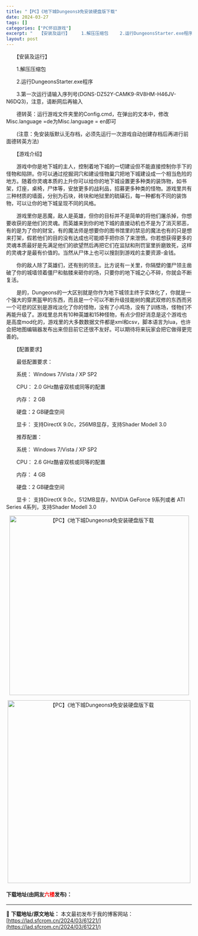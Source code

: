 ```yaml
---
title: "【PC】《地下城Dungeons》免安装硬盘版下载"
date: 2024-03-27
tags: []
categories: ["PC怀旧游戏"]
excerpt: "　　【安装及运行】 　　1.解压压缩包 　　2.运行DungeonsStarter.exe程序 　　3.第一次运行请输入序列号(DGNS-DZ52Y-CAMK9-RV8HM-H46JV-N6DQ3)，注意，请断网后再输入 　　德转英：运行游戏文件夹里的Config.cmd，在弹出的文本中，修改Mis&hellip;"
layout: post
---
```


 <p>　　【安装及运行】</p> <p>　　1.解压压缩包</p> <p>　　2.运行DungeonsStarter.exe程序</p> <p>　　3.第一次运行请输入序列号(DGNS-DZ52Y-CAMK9-RV8HM-H46JV-N6DQ3)，注意，请断网后再输入</p> <p>　　德转英：运行游戏文件夹里的Config.cmd，在弹出的文本中，修改Misc.language =de为Misc.language = en即可</p> <p>　　(注意：免安装版默认无存档，必须先运行一次游戏自动创建存档后再进行前面德转英方法)</p> <p>　　【游戏介绍】</p> <p>　　游戏中你是地下城的主人，控制着地下城的一切建设但不能直接控制你手下的怪物和陷阱。你可以通过挖掘洞穴和建设怪物巢穴把地下城建设成一个相当危险的地方。随着你灵魂本质的上升你可以给你的地下城设置更多种类的装饰物，如书架，灯座，桌椅，尸体等，安放更多的战利品，招募更多种类的怪物。游戏里共有三种材质的墙面，分别为石块，砖块和地狱里的硫磺石，每一种都有不同的装饰物，可以让你的地下城呈现不同的风格。</p> <p>　　游戏里你是恶魔，敌人是英雄，但你的目标并不是简单的将他们屠杀掉，你想要收获的是他们的灵魂。而英雄来到你的地下城的直接动机也不是为了消灭邪恶，有的是为了你的财宝，有的魔法师是想要你的图书馆里的禁忌的魔法也有的只是想来打架，假若他们的目的没有达成也可能顺手把你杀了来泄愤。你若想获得更多的灵魂本质最好是先满足他们的欲望然后再把它们在监狱和刑罚室里折磨致死，这样的灵魂才是最有价值的。当然从尸体上也可以搜刮到游戏的主要资源-金钱。</p> <p>　　你的敌人除了英雄们，还有别的领主。比方说有一关里，你隔壁的僵尸领主凿破了你的城墙领着僵尸和骷髅来砸你的场，只要你的地下城之心不碎，你就会不断复活。</p> <p>　　是的，Dungeons的一大区别就是你作为地下城领主终于实体化了，你就是一个强大的穿黒盔甲的东西，而且是一个可以不断升级技能树的魔武双修的东西而另一个可悲的区别是游戏淡化了你的怪物，没有了小鸡场，没有了训练场，怪物们不再能升级了。游戏里总共有10种英雄和15种怪物，有点少但好消息是这个游戏也是高度mod化的，游戏里的大多数数据文件都是xml和csv，脚本语言为lua，也许会把地图编辑器发布出来但目前它还很不友好。可以期待将来玩家会把它做得更完善的。</p> <p>　　【配置要求】</p> <p>　　最低配置要求：</p> <p>　　系统： Windows 7/Vista / XP SP2</p> <p>　　CPU： 2.0 GHz酷睿双核或同等的配置</p> <p>　　内存： 2 GB</p> <p>　　硬盘：2 GB硬盘空间</p> <p>　　显卡： 支持DirectX 9.0c，256MB显存，支持Shader Modell 3.0</p> <p>　　推荐配置：</p> <p>　　系统： Windows 7/Vista / XP SP2</p> <p>　　CPU： 2.6 GHz酷睿双核或同等的配置</p> <p>　　内存： 4 GB</p> <p>　　硬盘：2 GB硬盘空间</p> <p>　　显卡： 支持DirectX 9.0c，512MB显存，NVIDIA GeForce 9系列或者 ATI Series 4系列，支持Shader Modell 3.0</p> <p align="center"><img align="" border="0" src="https://lad.sfcrom.cn/wp-content/uploads/2024/03/20240327_6604381d0af1f.jpg" width="487" alt="【PC】《地下城Dungeons》免安装硬盘版下载" /></p> <p align="center"><img align="" border="0" src="https://lad.sfcrom.cn/wp-content/uploads/2024/03/20240327_6604381d65ed6.jpg" width="496" alt="【PC】《地下城Dungeons》免安装硬盘版下载" /></p> <p><h4>下载地址(由网友<font color="red">六楼</font>发布)：</h4></p> 

---
📖 **下载地址/原文地址：** 本文最初发布于我的博客网站：[https://lad.sfcrom.cn/2024/03/61221/](https://lad.sfcrom.cn/2024/03/61221/)
